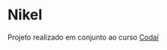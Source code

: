 # Nikel
 
Projeto realizado em conjunto ao curso [Codaí](https://plataforma.growdev.com.br/curso/codai)
